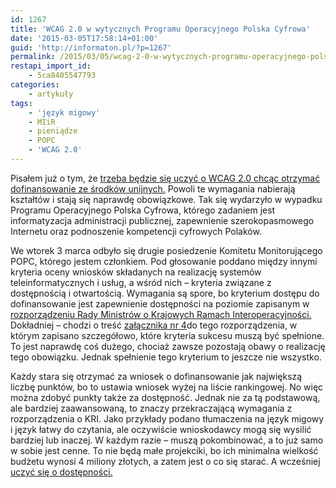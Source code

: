 ```yaml
---
id: 1267
title: 'WCAG 2.0 w wytycznych Programu Operacyjnego Polska Cyfrowa'
date: '2015-03-05T17:58:14+01:00'
guid: 'http://informaton.pl/?p=1267'
permalink: /2015/03/05/wcag-2-0-w-wytycznych-programu-operacyjnego-polska-cyfrowa/
restapi_import_id:
    - 5ca8405547793
categories:
    - artykuły
tags:
    - 'język migowy'
    - MIiR
    - pieniądze
    - POPC
    - 'WCAG 2.0'
---
```


Pisałem już o tym, że [trzeba będzie się uczyć o WCAG 2.0 chcąc otrzymać dofinansowanie ze środków unijnych.](http://informaton.pl/artykuly/chcesz-korzystac-z-pieniedzy-unijnych-naucz-sie-co-to-jest-wcag-2-0/) Powoli te wymagania nabierają kształtów i stają się naprawdę obowiązkowe. Tak się wydarzyło w wypadku Programu Operacyjnego Polska Cyfrowa, którego zadaniem jest informatyzacja administracji publicznej, zapewnienie szerokopasmowego Internetu oraz podnoszenie kompetencji cyfrowych Polaków.

We wtorek 3 marca odbyło się drugie posiedzenie Komitetu Monitorującego POPC, którego jestem członkiem. Pod głosowanie poddano między innymi kryteria oceny wniosków składanych na realizację systemów teleinformatycznych i usług, a wśród nich – kryteria związane z dostępnością i otwartością. Wymagania są spore, bo kryterium dostępu do dofinansowanie jest zapewnienie dostępności na poziomie zapisanym w [rozporządzeniu Rady Ministrów o Krajowych Ramach Interoperacyjności.](http://informaton.pl/strony-internetowe/dostepnosc-zapisana-w-rozporzadzeniu/) Dokładniej – chodzi o treść [załącznika nr 4](http://informaton.pl/narzedzia/zalacznik-nr-4-do-rozporzadzenia-rady-ministrw-o-krajowych-ramach-interoperacyjnosci/)do tego rozporządzenia, w którym zapisano szczegółowo, które kryteria sukcesu muszą być spełnione. To jest naprawdę coś dużego, chociaż zawsze pozostają obawy o realizację tego obowiązku. Jednak spełnienie tego kryterium to jeszcze nie wszystko.

Każdy stara się otrzymać za wniosek o dofinansowanie jak największą liczbę punktów, bo to ustawia wniosek wyżej na liście rankingowej. No więc można zdobyć punkty także za dostępność. Jednak nie za tą podstawową, ale bardziej zaawansowaną, to znaczy przekraczającą wymagania z rozporządzenia o KRI. Jako przykłady podano tłumaczenia na język migowy i język łatwy do czytania, ale oczywiście wnioskodawcy mogą się wysilić bardziej lub inaczej. W każdym razie – muszą pokombinować, a to już samo w sobie jest cenne. To nie będą małe projekciki, bo ich minimalna wielkość budżetu wynosi 4 miliony złotych, a zatem jest o co się starać. A wcześniej [uczyć się o dostępności.](http://informaton.pl/zasoby/gdzie-sie-uczyc-o-dostepnosci-jest-kilka-miejsc-w-polskim-internecie/)
